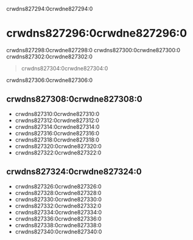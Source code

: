 crwdns827294:0crwdne827294:0
# crwdns827296:0crwdne827296:0

crwdns827298:0crwdne827298:0 crwdns827300:0crwdne827300:0 crwdns827302:0crwdne827302:0
> crwdns827304:0crwdne827304:0

crwdns827306:0crwdne827306:0

## crwdns827308:0crwdne827308:0

- crwdns827310:0crwdne827310:0
- crwdns827312:0crwdne827312:0
- crwdns827314:0crwdne827314:0
- crwdns827316:0crwdne827316:0
- crwdns827318:0crwdne827318:0
- crwdns827320:0crwdne827320:0
- crwdns827322:0crwdne827322:0

## crwdns827324:0crwdne827324:0

- crwdns827326:0crwdne827326:0
- crwdns827328:0crwdne827328:0
- crwdns827330:0crwdne827330:0
- crwdns827332:0crwdne827332:0
- crwdns827334:0crwdne827334:0
- crwdns827336:0crwdne827336:0
- crwdns827338:0crwdne827338:0
- crwdns827340:0crwdne827340:0
